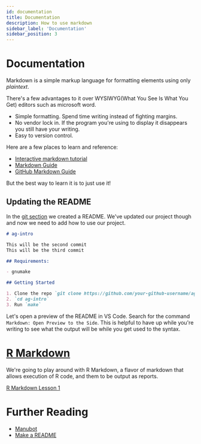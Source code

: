 ```yaml
---
id: documentation
title: Documentation
description: How to use markdown
sidebar_label: 'Documentation'
sidebar_position: 3
---
```


# Documentation

<!-- https://www.writethedocs.org/videos/eu/2017/the-four-kinds-of-documentation-and-why-you-need-to-understand-what-they-are-daniele-procida/ -->

Markdown is a simple markup language for formatting elements using only _plaintext_.

There's a few advantages to it over WYSIWYG(What You See Is What You Get)
editors such as microsoft word.

- Simple formatting. Spend time writing instead of fighting margins.
- No vendor lock in. If the program you're using to display it disappears you
  still have your writing.
- Easy to version control.

Here are a few places to learn and reference:

- [Interactive markdown tutorial](https://www.markdowntutorial.com/lesson/1/)
- [Markdown Guide](https://www.markdownguide.org/getting-started/)
- [GitHub Markdown Guide](https://guides.github.com/features/mastering-markdown/)

But the best way to learn it is to just use it!

## Updating the README

In the [git section](./git) we created a README. We've updated our project
though and now we need to add how to use our project.

```markdown
# ag-intro

This will be the second commit
This will be the third commit

## Requirements:

- gnumake

## Getting Started

1. Clone the repo `git clone https://github.com/your-github-username/ag-intro`
2. `cd ag-intro`
3. Run `make`

```

Let's open a preview of the README in VS Code. Search for the command `Markdown:
Open Preview to the Side`. This is helpful to have up while you're writing to
see what the output will be while you get used to the syntax.

# [R Markdown](https://rmarkdown.rstudio.com/)

We're going to play around with R Markdown, a flavor of markdown that allows
execution of R code, and them to be output as reports.

[R Markdown Lesson 1](https://rmarkdown.rstudio.com/lesson-1.html)

# Further Reading

- [Manubot](https://manubot.org/)
- [Make a README](https://www.makeareadme.com/)
